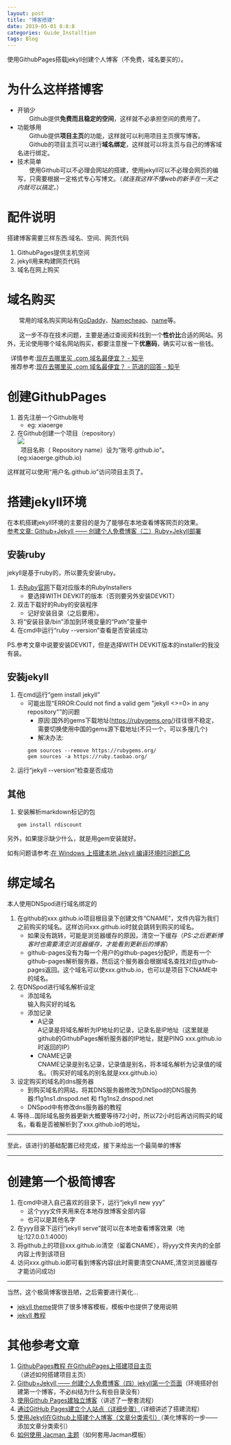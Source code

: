 ```yaml
---
layout: post
title: "博客搭建"
date: 2019-05-01 8:8:8
categories: Guide_Installtion
tags: Blog
---
```

使用GithubPages搭载jekyll创建个人博客（不免费，域名要买的）。

# 为什么这样搭博客

* 开销少  
&#160;&#160;&#160;&#160;&#160;&#160;&#160;Github提供**免费而且稳定的空间**，这样就不必承担空间的费用了。
* 功能够用  
&#160;&#160;&#160;&#160;&#160;&#160;&#160;Github提供**项目主页**的功能，这样就可以利用项目主页撰写博客。  
&#160;&#160;&#160;&#160;&#160;&#160;&#160;Github的项目主页可以进行**域名绑定**，这样就可以将主页与自己的博客域名进行绑定。
* 技术简单  
&#160;&#160;&#160;&#160;&#160;&#160;&#160;使用Github可以不必理会网站的搭建，使用jekyll可以不必理会网页的编写，只需要根据一定格式专心写博文。（*就连我这样不懂web的新手在一天之内就可以搞定。*）

# 配件说明

搭建博客需要三样东西:域名、空间、网页代码
1. GithubPages提供主机空间
2. jekyll用来构建网页代码
3. 域名在网上购买

# 域名购买

&#160;&#160;&#160;&#160;&#160;&#160;&#160;常用的域名购买网站有[GoDaddy](https://sg.godaddy.com/zh)、[Namecheap](https://www.namecheap.com/)、[name](https://www.name.com/zh-cn/)等。

&#160;&#160;&#160;&#160;&#160;&#160;&#160;这一步不存在技术问题，主要是通过查阅资料找到一个**性价比**合适的网站。另外，无论使用哪个域名网站购买，都要注意搜一下**优惠码**，确实可以省一些钱。

&#160;&#160;详情参考:[现在去哪里买 .com 域名最便宜？ - 知乎](
https://www.zhihu.com/question/19551906)\
&#160;&#160;推荐参考:[现在去哪里买 .com 域名最便宜？ - 范进的回答 - 知乎](
https://www.zhihu.com/question/19551906/answer/31986656)

# 创建GithubPages

1. 首先注册一个Github账号
    - eg: xiaoerge
2. 在Github创建一个项目（repository）  
![](https://raw.githubusercontent.com/chrishuppor/imgDepot/master/newrepository.PNG)  
&#160;&#160;项目名称（
Repository name）设为“账号.github.io"。(eg:xiaoerge.github.io)

这样就可以使用“用户名.github.io”访问项目主页了。

# 搭建jekyll环境

在本机搭建jekyll环境的主要目的是为了能够在本地查看博客网页的效果。  
[参考文章: Github+Jekyll —— 创建个人免费博客（二）Ruby+Jekyll部署](https://blog.csdn.net/linshuhe1/article/details/51143274)

## 安装ruby

jekyll是基于ruby的，所以要先安装ruby。
1. 去[Ruby官网](https://rubyinstaller.org/downloads/)下载对应版本的RubyInstallers
    * 要选择WITH DEVKIT的版本（否则要另外安装DEVKIT）
2. 双击下载好的Ruby的安装程序
    * 记好安装目录（之后要用）。
3. 将“安装目录/bin”添加到环境变量的“Path”变量中
4. 在cmd中运行“ruby --version”查看是否安装成功

PS.参考文章中说要安装DEVKIT，但是选择WITH DEVKIT版本的installer的我没有装。

## 安装jekyll
1. 在cmd运行“gem install jekyll”
    * 可能出现“ERROR:Could not find a valid gem "jekyll <>=0> in any repository"”的问题
        * 原因:国外的gems下载地址(https://rubygems.org/)往往很不稳定，需要切换使用中国的gems源下载地址(不只一个，可以多搜几个)
        * 解决办法:
        ```
        gem sources --remove https://rubygems.org/
        gem sources -a https://ruby.taobao.org/
        ```
2. 运行“jekyll --version”检查是否成功

## 其他
1. 安装解析markdown标记的包
    ```
    gem install rdiscount
    ```
另外，如果提示缺少什么，就是用gem安装就好。

如有问题请参考:[在 Windows 上搭建本地 Jekyll 编译环境时问题汇总](https://blog.csdn.net/wudalang_gd/article/details/74619791)

# 绑定域名
本人使用DNSpod进行域名绑定的
1. 在github的xxx.github.io项目根目录下创建文件“CNAME”，文件内容为我们之前购买的域名。这样访问xxx.github.io时就会跳转到购买的域名。
    * 如果没有跳转，可能是浏览器缓存的原因，清空一下缓存（*PS:之后更新博客时也需要清空浏览器缓存，才能看到更新后的博客*）
	* github-pages没有为每一个用户的github-pages分配IP，而是有一个github-pages解析服务器，然后这个服务器会根据域名查找对应github-pages返回。这个域名可以使xxx.github.io，也可以是项目下CNAME中的域名。
2. 在DNSpod进行域名解析设定
    * 添加域名  
    输入购买好的域名
    * 添加记录
        * A记录  
        A记录是将域名解析为IP地址的记录，记录名是IP地址（这里就是github的GithubPages解析服务器的IP地址，就是PING xxx.github.io时返回的IP）
        * CNAME记录  
        CNAME记录是别名记录，记录值是别名，将本域名解析为记录值的域名。（购买好的域名的别名就是xxx.github.io）
3. 设定购买的域名的dns服务器
    * 到购买域名的网站，将其DNS服务器修改为DNSpod的DNS服务器:f1g1ns1.dnspod.net 和 f1g1ns2.dnspod.net
    * DNSpod中有修改dns服务器的教程
4. 等待...国际域名服务器更新大概要等待72小时，所以72小时后再访问购买的域名，看看是否被解析到了xxx.github.io的地址。

***
至此，该进行的基础配置已经完成，接下来给出一个最简单的博客
***

# 创建第一个极简博客
1. 在cmd中进入自己喜欢的目录下，运行“jekyll new yyy”
    * 这个yyy文件夹用来在本地存放博客全部内容
    * 也可以是其他名字
2. 在yyy目录下运行“jekyll serve”就可以在本地查看博客效果（地址:127.0.0.1:4000）
3. 将github上的项目xxx.github.io清空（留着CNAME），将yyy文件夹内的全部内容上传到该项目
4. 访问xxx.github.io即可看到博客内容(此时需要清空CNAME,清空浏览器缓存才能访问成功)
***
当然，这个极简博客很丑陋，之后需要进行美化...
* [jekyll theme](http://jekyllthemes.org/)提供了很多博客模板，模板中也提供了使用说明
* [jekyll 教程](http://ju.outofmemory.cn/entry/98471)

# 其他参考文章
1. [GithubPages教程 在GithubPages上搭建项目主页](https://blog.csdn.net/yanzhenjie1003/article/details/51703374)（讲述如何搭建项目主页）
2. [Github+Jekyll —— 创建个人免费博客（四）jekyll第一个页面](https://blog.csdn.net/linshuhe1/article/details/51148645)（环境搭好创建第一个博客，不必纠结为什么有些目录没有）
3. [使用Github Pages建独立博客](http://beiyuu.com/github-pages)（讲述了一整套流程）
4. [通过GitHub Pages建立个人站点（详细步骤）](https://www.cnblogs.com/purediy/archive/2013/03/07/2948892.html)（详细讲述了搭建流程）
5. [使用Jekyll在Github上搭建个人博客（文章分类索引）](https://segmentfault.com/a/1190000000406017)（美化博客的一步——添加文章分类索引）
6. [如何使用 Jacman 主题](http://simpleyyt.com/jekyll-jacman/jekyll/2015/09/20/how-to-use-jacman)（如何套用Jacman模板）
